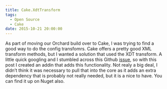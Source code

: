 ```yaml
---
title: Cake.XdtTransform
tags:
  - Open Source
  - Cake
date: 2015-10-21 20:00:00
---
```


As part of moving our Orchard build over to Cake, I was trying to find a good
way to do the config transfomrs.  Cake offers a pretty good XML transform methods,
but I wanted a solution that used the XDT transform. A little quick googling and
I stumbled across this Github [issue](https://github.com/cake-build/cake/issues/321), so with this post I created an addin that
adds this functionality. Not realy a big deal, I didn’t think it was necessary
to pull that into the core as it adds an extra dependency that is probably not
really needed, but it is a nice to have.  You can find it up on Nuget also.